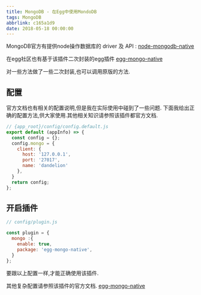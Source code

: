```yaml
---
title: MongoDB - 在Egg中使用MondoDB
tags: MongoDB
abbrlink: c165a1d9
date: 2018-05-18 00:00:00
---
```


 MongoDB官方有提供node操作数据库的 driver 及 API : [node-mongodb-native](https://github.com/mongodb/node-mongodb-native)


在egg社区也有基于该插件二次封装的egg插件 [egg-mongo-native](https://github.com/brickyang/egg-mongo-native)

对一些方法做了一些二次封装,也可以调用原版的方法.

## 配置
官方文档也有相关的配置说明,但是我在实际使用中碰到了一些问题.
下面我给出正确的配置方法,供大家使用.其他相关知识请参照该插件都官方文档.

```js
// {app_root}/config/config.default.js
export default (appInfo) => {
  const config = {};
  config.mongo = {
    client: {
      host: '127.0.0.1',
      port: '27017',
      name: 'dandelion'
    },
  }
  return config;
};

```

## 开启插件

```js
// config/plugin.js

const plugin = {
  mongo :{
    enable: true,
    package: 'egg-mongo-native',
  }
};
```

要跟以上配置一样,才能正确使用该插件.

其他复杂配置请参照该插件的官方文档.
[egg-mongo-native](https://github.com/brickyang/egg-mongo-native)